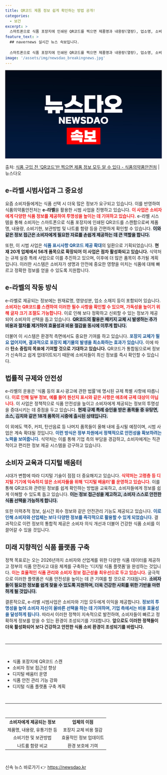 ```yaml
---
title: QR코드 제품 정보 쉽게 확인하는 방법 공개!
categories:
  - 보건
excerpt: >
  스마트폰으로 식품 포장지에 인쇄된 QR코드를 찍으면 제품명과 내용량(열량), 업소명, 소비기한(유통기한), …
feature_text: >
  ## navernews 실시간 뉴스 속보입니다.

  스마트폰으로 식품 포장지에 인쇄된 QR코드를 찍으면 제품명과 내용량(열량), 업소명, 소비기한(유통기한), …
image: '/assets/img/newsdao_breakingnews.jpg'
---
```


![뉴스다오 속보](/assets/img/newsdao_breakingnews.jpg)

<p>출처: <a href="https://newsdao.kr/2166" rel="dofollow">식품 구입 전 ‘QR코드’만 찍으면 제품 정보 모두 알 수 있다 - 식품의약품안전처</a> | 뉴스다오</p>

<h2 data-ke-size="size26">e-라벨 시범사업과 그 중요성</h2>

<p data-ke-size="size16">요즘 소비자들에게는 식품 선택 시 더욱 많은 정보가 요구되고 있습니다. 이를 반영하여 식품의약품안전처는 <b>e-라벨</b>을 활용한 시범 사업을 진행하고 있습니다. <b><span style="color: #ee2323;">이 사업은 소비자에게 다양한 식품 정보를 제공하여 투명성을 높이는 데 기여하고 있습니다.</span></b> e-라벨 시스템을 통해 소비자는 스마트폰으로 식품 포장지에 인쇄된 QR코드를 스캔함으로써 제품명, 내용량, 소비기한, 보관방법 및 나트륨 함량 등을 간편하게 확인할 수 있습니다. <b><span style="background-color: #21538527;">이와 같은 정보 접근은 소비자에게 필요한 자료를 손쉽게 제공하는 데 큰 역할을 합니다.</span></b></p>

<p data-ke-size="size16">또한, 이 시범 사업은 <b><span style="color: #1a5490;">식품 표시사항 QR코드 제공 확대</span></b>의 일환으로 기획되었습니다. <b>현재 20개 업체에서 56개 품목으로 확장되어 이 사업은 점차 활성화되고 있습니다.</b> 식약처는 규제 실증 특례 사업으로 이를 추진하고 있으며, 이후에 더 많은 품목이 추가될 계획입니다. 이러한 시스템은 소비자가 생명과 안전에 중요한 영향을 미치는 식품에 대해 빠르고 정확한 정보를 얻을 수 있도록 지원합니다.</p>

<h2 data-ke-size="size26">e-라벨의 작동 방식</h2>

<p data-ke-size="size16">e-라벨로 제공되는 정보에는 원재료명, 영양성분, 업소 소재지 등이 포함되어 있습니다. <b><span style="color: #ee2323;">소비자는 QR코드를 스캔하여 이러한 필수 사항을 확인할 수 있으며, 가독성을 높이기 위해 글자 크기 조절도 가능합니다.</span></b> 이로 인해 보다 정확하고 신뢰할 수 있는 정보가 제공되어 소비자의 선택을 돕고 있습니다. <b><span style="background-color: #21538527;">QR코드의 활용은 패키지 교체 시 발생하는 추가 비용과 절차를 제거하여 효율성과 비용 절감을 동시에 이루게 합니다.</span></b></p>

<p data-ke-size="size16">더불어 이 시스템은 환경적 측면에서도 중요한 기여를 하고 있습니다. <b><span style="color: #1a5490;">포장지 교체가 필요 없어지며, 결과적으로 포장지 폐기물의 발생을 최소화하는 효과가 있습니다.</span></b> 이에 따라 <b>탄소 중립의 목표에 기여할 것으로 기대하고 있습니다.</b> QR코드가 통합됨으로써 정보가 신속하고 쉽게 업데이트되기 때문에 소비자들이 최신 정보를 즉시 확인할 수 있습니다.</p>

<h2 data-ke-size="size26">법률적 규제와 안전성</h2>

<p data-ke-size="size16">e-라벨의 운용은 '식품 등의 표시·광고에 관한 법률'에 명시된 규제 특별 사항에 따릅니다. <b><span style="color: #ee2323;">이로 인해 일부 정보, 예를 들어 원산지 표시와 같은 사항은 애초에 규제 대상이 아닙니다.</span></b> 이 사업은 정책적으로 식품 안전성을 높이고 소비자에게 제공되는 정보의 투명성을 증대시키는 데 중점을 두고 있습니다. <b><span style="background-color: #21538527;">현재 규제 특례 승인을 받은 품목들 중 유탕면, 소스, 김치와 같은 18개 품목이 시중에 출시된 상태입니다.</span></b></p>

<p data-ke-size="size16">이 외에도 맥주, 커피, 탄산음료 등 나머지 품목들이 올해 내에 출시될 예정이며, 시범 사업은 계속 확대될 것입니다. <b><span style="color: #1a5490;">이런 방식은 정부 차원에서 정책적으로 안전성을 확보하려는 노력을 보여줍니다.</span></b> 식약처는 이를 통해 기업 측의 부담을 경감하고, 소비자에게는 직관적이고 편리한 정보 제공 시스템을 강구하고 있습니다.</p>

<h2 data-ke-size="size26">소비자 교육과 디지털 배움터</h2>

<p data-ke-size="size16">시대가 변함에 따라 디지털 기술이 점점 더 중요해지고 있습니다. <b><span style="color: #ee2323;">식약처는 고령층 등 디지털 기기에 익숙하지 않은 소비자들을 위해 ‘디지털 배움터’를 운영하고 있습니다.</span></b> 이를 통해 QR코드와 관련된 정보를 쉽게 확인하는 방법을 교육하고, 소비자들에게 정보를 쉽게 이해할 수 있도록 돕고 있습니다. <b><span style="background-color: #21538527;">이는 정보 접근성을 제고하고, 소비자 스스로 안전한 식품 선택을 가능하게 합니다.</span></b></p>

<p data-ke-size="size16">또한 이력추적 정보, 실시간 회수 정보와 같은 안전관리 기능도 제공되고 있습니다. <b><span style="color: #1a5490;">이로 인해 소비자와 산업체는 보다 다양한 정보를 즉각적으로 활용할 수 있게 되었습니다.</span></b> 결과적으로 이런 정보의 통합적 제공은 소비자 의식 개선과 더불어 건강한 식품 소비를 이끌어갈 수 있을 것입니다.</p>

<h2 data-ke-size="size26">미래 지향적인 식품 플랫폼 구축</h2>

<p data-ke-size="size16">정책 목표로는 오는 2026년까지 소비자와 산업계를 위한 다양한 식품 데이터를 제공하고 정부의 식품 안전사고 대응 체계를 구축하는 ‘디지털 식품 플랫폼’을 완성하는 것입니다. <b><span style="color: #ee2323;">이는 효율적인 식품 관리와 소비자 정보 접근성을 최우선으로 두고 있습니다.</span></b> 궁극적으로 이러한 플랫폼은 식품 안전성을 높이는 데 큰 기여를 할 것으로 기대됩니다. <b><span style="background-color: #21538527;">소비자들이 필요한 정보를 쉽게 찾을 수 있도록 지원하며, 더욱 건강한 사회를 위한 기반을 마련하게 될 것입니다.</span></b></p>

<p data-ke-size="size16">결론적으로, e-라벨 시범사업은 소비자와 기업 모두에게 이익을 제공합니다. <b><span style="color: #1a5490;">정보의 투명성을 높여 소비자 자신이 올바른 선택을 하는 데 기여하며, 기업 측에서는 비용 효율성을 달성하게 됩니다.</span></b> 따라서 이러한 정책이 지속적으로 발전하여, 소비자들이 빠르고 정확하게 정보를 얻을 수 있는 환경이 조성되기를 기대합니다. <b>앞으로도 이러한 정책들이 더욱 활성화되어 보다 건강하고 안전한 식품 소비 환경이 조성되기를 바랍니다.</b></p>

<p data-ke-size="size16">&nbsp;</p>
<hr />
<p data-ke-size="size16">&nbsp;</p>
<ul>
<li>식품 포장지에 QR코드 스캔</li>
<li>소비자 정보 접근성 향상</li>
<li>디지털 배움터 운영</li>
<li>식품 안전 관리 기능 강화</li>
<li>디지털 식품 플랫폼 구축 계획</li>
</ul>
<p data-ke-size="size16">&nbsp;</p>
<hr />
<p data-ke-size="size16">&nbsp;</p>
<table style="width: 100%; border-collapse: collapse;">
<tr>
<td style="text-align: center; height: 17px;"><b>소비자에게 제공되는 정보</b></td>
<td style="text-align: center; height: 17px;"><b>업체의 이점</b></td>
</tr>
<tr>
<td style="text-align: center; height: 17px;">제품명, 내용량, 유통기한 등</td>
<td style="text-align: center; height: 17px;">포장지 교체 비용 절감</td>
</tr>
<tr>
<td style="text-align: center; height: 17px;">소비기한 및 보관방법</td>
<td style="text-align: center; height: 17px;">효율적인 정보 업데이트</td>
</tr>
<tr>
<td style="text-align: center; height: 17px;">나트륨 함량 비교</td>
<td style="text-align: center; height: 17px;">환경 보호에 기여</td>
</tr>
</table>
<p data-ke-size="size16">&nbsp;</p> 

신속 뉴스 바로가기 👉 <a href="https://newsdao.kr" rel="dofollow">https://newsdao.kr</a>


